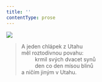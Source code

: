 ```yaml
---
title: ''
contentType: prose
---
```


![](../Images/035.jpg)

> A jeden chlápek z Utahu  
> měl roztodivnou povahu:  
>          krmil svých dvacet synů  
>          den co den mísou blinů  
> a ničím jiným v Utahu.
